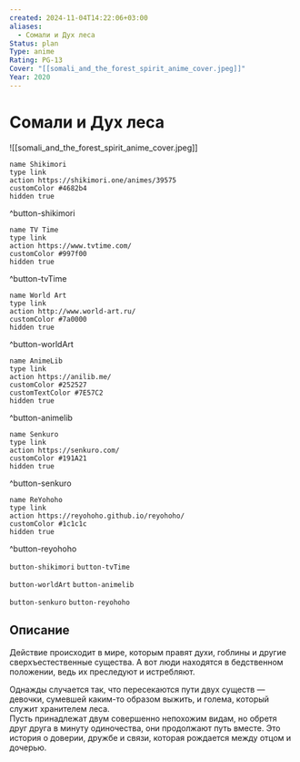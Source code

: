 ```yaml
---
created: 2024-11-04T14:22:06+03:00
aliases:
  - Сомали и Дух леса
Status: plan
Type: anime
Rating: PG-13
Cover: "[[somali_and_the_forest_spirit_anime_cover.jpeg]]"
Year: 2020
---
```


# Сомали и Дух леса

![[somali_and_the_forest_spirit_anime_cover.jpeg]]

```button
name Shikimori
type link
action https://shikimori.one/animes/39575
customColor #4682b4
hidden true
```
^button-shikimori

```button
name TV Time
type link
action https://www.tvtime.com/
customColor #997f00
hidden true
```
^button-tvTime

```button
name World Art
type link
action http://www.world-art.ru/
customColor #7a0000
hidden true
```
^button-worldArt

```button
name AnimeLib
type link
action https://anilib.me/
customColor #252527
customTextColor #7E57C2
hidden true
```
^button-animelib

```button
name Senkuro
type link
action https://senkuro.com/
customColor #191A21
hidden true
```
^button-senkuro

```button
name ReYohoho
type link
action https://reyohoho.github.io/reyohoho/
customColor #1c1c1c
hidden true
```
^button-reyohoho

`button-shikimori` `button-tvTime`

`button-worldArt` `button-animelib`

`button-senkuro` `button-reyohoho`

## Описание

Действие происходит в мире, которым правят духи, гоблины и другие сверхъестественные существа. А вот люди находятся в бедственном положении, ведь их преследуют и истребляют.

Однажды случается так, что пересекаются пути двух существ — девочки, сумевшей каким-то образом выжить, и голема, который служит хранителем леса.  
Пусть принадлежат двум совершенно непохожим видам, но обретя друг друга в минуту одиночества, они продолжают путь вместе. Это история о доверии, дружбе и связи, которая рождается между отцом и дочерью.
